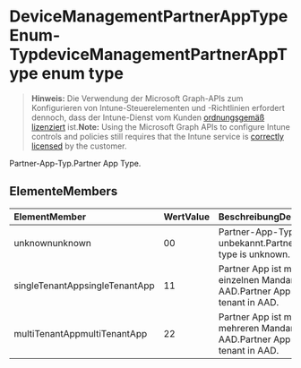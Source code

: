 # <a name="devicemanagementpartnerapptype-enum-type"></a><span data-ttu-id="5f321-101">DeviceManagementPartnerAppType Enum-Typ</span><span class="sxs-lookup"><span data-stu-id="5f321-101">deviceManagementPartnerAppType enum type</span></span>

> <span data-ttu-id="5f321-102">**Hinweis:** Die Verwendung der Microsoft Graph-APIs zum Konfigurieren von Intune-Steuerelementen und -Richtlinien erfordert dennoch, dass der Intune-Dienst vom Kunden [ordnungsgemäß lizenziert](https://go.microsoft.com/fwlink/?linkid=839381) ist.</span><span class="sxs-lookup"><span data-stu-id="5f321-102">**Note:** Using the Microsoft Graph APIs to configure Intune controls and policies still requires that the Intune service is [correctly licensed](https://go.microsoft.com/fwlink/?linkid=839381) by the customer.</span></span>

<span data-ttu-id="5f321-103">Partner-App-Typ.</span><span class="sxs-lookup"><span data-stu-id="5f321-103">Partner App Type.</span></span>
## <a name="members"></a><span data-ttu-id="5f321-104">Elemente</span><span class="sxs-lookup"><span data-stu-id="5f321-104">Members</span></span>
|<span data-ttu-id="5f321-105">Element</span><span class="sxs-lookup"><span data-stu-id="5f321-105">Member</span></span>|<span data-ttu-id="5f321-106">Wert</span><span class="sxs-lookup"><span data-stu-id="5f321-106">Value</span></span>|<span data-ttu-id="5f321-107">Beschreibung</span><span class="sxs-lookup"><span data-stu-id="5f321-107">Description</span></span>|
|:---|:---|:---|
|<span data-ttu-id="5f321-108">unknown</span><span class="sxs-lookup"><span data-stu-id="5f321-108">unknown</span></span>|<span data-ttu-id="5f321-109">0</span><span class="sxs-lookup"><span data-stu-id="5f321-109">0</span></span>|<span data-ttu-id="5f321-110">Partner-App-Typ ist unbekannt.</span><span class="sxs-lookup"><span data-stu-id="5f321-110">Partner App type is unknown.</span></span>|
|<span data-ttu-id="5f321-111">singleTenantApp</span><span class="sxs-lookup"><span data-stu-id="5f321-111">singleTenantApp</span></span>|<span data-ttu-id="5f321-112">1</span><span class="sxs-lookup"><span data-stu-id="5f321-112">1</span></span>|<span data-ttu-id="5f321-113">Partner App ist mit einem einzelnen Mandanten in AAD.</span><span class="sxs-lookup"><span data-stu-id="5f321-113">Partner App is Single tenant in AAD.</span></span>|
|<span data-ttu-id="5f321-114">multiTenantApp</span><span class="sxs-lookup"><span data-stu-id="5f321-114">multiTenantApp</span></span>|<span data-ttu-id="5f321-115">2</span><span class="sxs-lookup"><span data-stu-id="5f321-115">2</span></span>|<span data-ttu-id="5f321-116">Partner App ist mit mehreren Mandanten in AAD.</span><span class="sxs-lookup"><span data-stu-id="5f321-116">Partner App is Multi tenant in AAD.</span></span>|



